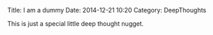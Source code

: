 Title: I am a dummy
Date: 2014-12-21 10:20
Category: DeepThoughts

This is just a special little deep thought nugget.
